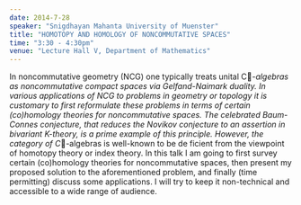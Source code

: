 ```yaml
---
date: 2014-7-28
speaker: "Snigdhayan Mahanta University of Muenster"
title: "HOMOTOPY AND HOMOLOGY OF NONCOMMUTATIVE SPACES"
time: "3:30 - 4:30pm" 
venue: "Lecture Hall V, Department of Mathematics"
---
```

In noncommutative geometry (NCG) one typically treats unital C*-algebras as noncommutative compact spaces via Gelfand-Naimark duality. In various applications of NCG to problems in geometry or topology it is customary to first reformulate these problems in terms of certain (co)homology theories for noncommutative spaces. The celebrated Baum-Connes conjecture, that reduces the Novikov conjecture to an assertion in bivariant K-theory, is a prime example of this principle. However, the category of C*-algebras is well-known to be de ficient from the viewpoint of homotopy theory or index theory. In this talk I am going to first survey certain (co)homology theories for noncommutative spaces, then present my proposed solution to the aforementioned problem, and finally (time permitting) discuss some applications. I will try to keep it non-technical and accessible to a wide range of audience.
